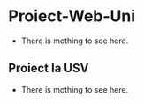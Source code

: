 # Proiect-Web-Uni
- There is mothing to see here. 
## Proiect la USV
- There is mothing to see here. 